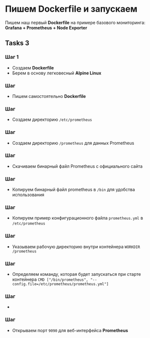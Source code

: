 # Пишем Dockerfile и запускаем

Пишем наш первый **Dockerfile** на примере базового мониторинга: **Grafana + Prometheus + Node Exporter**

## Tasks 3

### Шаг 1
- Создаем **Dockerfile**
- Берем в основу легковесный **Alpine Linux**

### Шаг 
- Пишем самостоятельно **Dockerfile**

### Шаг 
- Создаем директорию `/etc/prometheus`

### Шаг 
- Создаем директорию `/prometheus` для данных Prometheus

### Шаг 
- Скачиваем бинарный файл Prometheus с официального сайта

### Шаг 
- Копируем бинарный файл prometheus в `/bin` для удобства использования

### Шаг 
- Копируем пример конфигурационного файла `prometheus.yml` в `/etc/prometheus`

### Шаг 
- Указываем рабочую директорию внутри контейнера `WORKDIR /prometheus`

### Шаг 
- Определяем команду, которая будет запускаться при старте контейнера `CMD ["/bin/prometheus", "--config.file=/etc/prometheus/prometheus.yml"]`

### Шаг 
- 

### Шаг 
- Открываем порт `9090` для веб-интерфейса **Prometheus**
